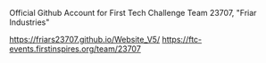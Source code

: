Official Github Account for First Tech Challenge Team 23707, "Friar Industries"

https://friars23707.github.io/Website_V5/
https://ftc-events.firstinspires.org/team/23707
